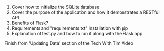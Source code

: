 1. Cover how to initialize the SQLite database 
2. Cover the purpose of the application and how it demonstrates a RESTful API
3. Benefits of Flask?
4. Requirements and "requirements.txt" installation with pip 
5. Explanation of test.py and how to run it along with the Flask app 

Finish from 'Updating Data' section of the Tech With Tim Video